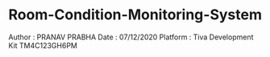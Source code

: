 # Room-Condition-Monitoring-System
Author : PRANAV PRABHA 
Date : 07/12/2020
Platform : Tiva Development Kit TM4C123GH6PM
